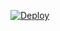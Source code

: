 [![Deploy](https://www.herokucdn.com/deploy/button.svg)](https://heroku.com/deploy?template=https://github.com/Kingnobitaop/BanAll)
